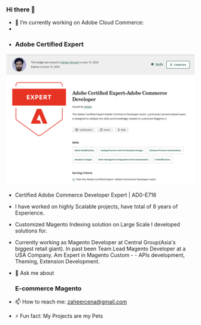 ### Hi there 👋

<!--
**zaheercena/zaheercena** is a ✨ _special_ ✨ repository because its `README.md` (this file) appears on your GitHub profile.

Here are some ideas to get you started:
-->
- 🔭 I’m currently working on Adobe Cloud Commerce:
- 
- <h3>Adobe Certified Expert </h3> 
<img src="https://github.com/zaheercena/zaheercena/blob/main/sc1.png" alt="Cozmot.com" id="brochure" style="">

- Certified Adobe Commerce Developer Expert | AD0-E716
- I have worked on highly Scalable projects, have total of 8 years of Experience.
- Customized Magento Indexing solution on Large Scale I developed solutions for.
- Currently working as Magento Developer at Central Group(Asia's biggest retail giant). In past been Team Lead Magento Developer at a USA Company. Am Expert in Magento Custom - - APIs development, Theming, Extension Development.

- 💬 Ask me about <h3>E-commerce Magento</h3>
- 📫 How to reach me: zaheercena@gmail.com
- ⚡ Fun fact: My Projects are my Pets
<!--<img src="https://cdn.shopify.com/s/files/1/0506/7780/9323/files/Cozmot_Inc_Trifold_Brochure-2.jpg?v=1612249574" alt="Cozmot.com" id="brochure" data-height-percentage="54" data-actual-width="1628" data-actual-height="1063">
<img src="https://cdn.shopify.com/s/files/1/0506/7780/9323/files/Cozmot_Inc_Trifold_Brochure-1.jpg?v=1612292082" alt="Cozmot.com" id="brochure" data-height-percentage="54" data-actual-width="1628" data-actual-height="1063">-->
